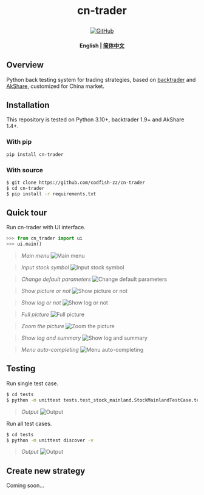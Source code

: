 <!---
# Copyright 2020-present, BigFish (huui1998@163.com).
#
# Licensed under the Apache License, Version 2.0 (the "License");
# you may not use this file except in compliance with the License.
# You may obtain a copy of the License at
#
#     http://www.apache.org/licenses/LICENSE-2.0
#
# Unless required by applicable law or agreed to in writing, software
# distributed under the License is distributed on an "AS IS" BASIS,
# WITHOUT WARRANTIES OR CONDITIONS OF ANY KIND, either express or implied.
# See the License for the specific language governing permissions and
# limitations under the License.
-->

<h1 align="center">
    <p>cn-trader</p>
</h1>

<p align="center">
    <a href="https://github.com/codfish-zz/cn-trader/blob/master/LICENSE">
        <img alt="GitHub" src="static/license.svg?color=blue">
    </a>
</p>

<h4 align="center">
    <p>
        <b>English</b> |
        <a href="https://github.com/codfish-zz/cn-trader/blob/master/README_zh-hans.md">简体中文</a>
</h4>

## Overview

Python back testing system for trading strategies, based on [backtrader](https://www.backtrader.com) and [AkShare](https://www.akshare.xyz), customized for China market.

## Installation

This repository is tested on Python 3.10+, backtrader 1.9+ and AkShare 1.4+.

### With pip

```bash
pip install cn-trader
```

### With source

```bash
$ git clone https://github.com/codfish-zz/cn-trader
$ cd cn-trader
$ pip install -r requirements.txt
```

## Quick tour

Run cn-trader with UI interface.

```python
>>> from cn_trader import ui
>>> ui.main()
```

> _Main menu_ ![Main menu](static/main_menu.png)

> _Input stock symbol_ ![Input stock symbol](static/input_stock_symbol.png)

> _Change default parameters_ ![Change default parameters](static/change_default_params.png)

> _Show picture or not_ ![Show picture or not](static/show_picture_or_not.png)

> _Show log or not_ ![Show log or not](static/show_log_or_not.png)

> _Full picture_ ![Full picture](static/plotting_full.png)

> _Zoom the picture_ ![Zoom the picture](static/plotting_section.png)

> _Show log and summary_ ![Show log and summary](static/show_output.png)

> _Menu auto-completing_ ![Menu auto-completing](static/menu_completing.png)

## Testing

Run single test case.

```bash
$ cd tests
$ python -m unittest tests.test_stock_mainland.StockMainlandTestCase.test_strategy_check_sma_cross
```

> _Output_ ![Output](static/unit_test_single.png)

Run all test cases.

```bash
$ cd tests
$ python -m unittest discover -v
```

> _Output_ ![Output](static/unit_test_all.png)

## Create new strategy

Coming soon...
